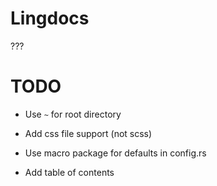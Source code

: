 # Lingdocs

???

# TODO

- Use `~` for root directory
- Add css file support (not scss)
- Use macro package for defaults in config.rs

- Add table of contents
